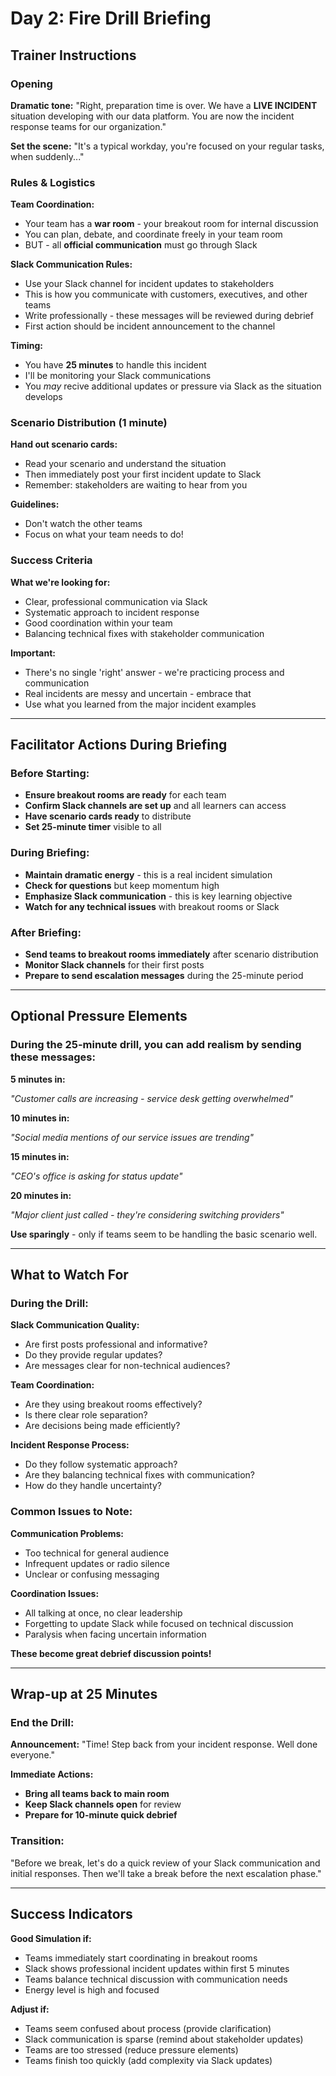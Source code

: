 # Day 2: Fire Drill Briefing

## Trainer Instructions

### Opening
**Dramatic tone:**
"Right, preparation time is over. We have a **LIVE INCIDENT** situation developing with our data platform. You are now the incident response teams for our organization."

**Set the scene:**
"It's a typical workday, you're focused on your regular tasks, when suddenly..."

### Rules & Logistics

**Team Coordination:**
- Your team has a **war room** - your breakout room for internal discussion
- You can plan, debate, and coordinate freely in your team room
- BUT - all **official communication** must go through Slack

**Slack Communication Rules:**
- Use your Slack channel for incident updates to stakeholders
- This is how you communicate with customers, executives, and other teams
- Write professionally - these messages will be reviewed during debrief
- First action should be incident announcement to the channel

**Timing:**
- You have **25 minutes** to handle this incident
- I'll be monitoring your Slack communications
- You *may* recive additional updates or pressure via Slack as the situation develops

### Scenario Distribution (1 minute)
**Hand out scenario cards:**

- Read your scenario and understand the situation
- Then immediately post your first incident update to Slack
- Remember: stakeholders are waiting to hear from you

**Guidelines:**

- Don't watch the other teams 
- Focus on what your team needs to do!

### Success Criteria
**What we're looking for:**

- Clear, professional communication via Slack
- Systematic approach to incident response
- Good coordination within your team
- Balancing technical fixes with stakeholder communication

**Important:**

- There's no single 'right' answer - we're practicing process and communication
- Real incidents are messy and uncertain - embrace that
- Use what you learned from the major incident examples

---

## Facilitator Actions During Briefing

### Before Starting:
- **Ensure breakout rooms are ready** for each team
- **Confirm Slack channels are set up** and all learners can access
- **Have scenario cards ready** to distribute
- **Set 25-minute timer** visible to all

### During Briefing:
- **Maintain dramatic energy** - this is a real incident simulation
- **Check for questions** but keep momentum high
- **Emphasize Slack communication** - this is key learning objective
- **Watch for any technical issues** with breakout rooms or Slack

### After Briefing:
- **Send teams to breakout rooms immediately** after scenario distribution
- **Monitor Slack channels** for their first posts
- **Prepare to send escalation messages** during the 25-minute period

---

## Optional Pressure Elements

### During the 25-minute drill, you can add realism by sending these messages:

**5 minutes in:**

*"Customer calls are increasing - service desk getting overwhelmed"*

**10 minutes in:**

*"Social media mentions of our service issues are trending"*

**15 minutes in:**

*"CEO's office is asking for status update"*

**20 minutes in:**

*"Major client just called - they're considering switching providers"*

**Use sparingly** - only if teams seem to be handling the basic scenario well.

---

## What to Watch For

### During the Drill:

**Slack Communication Quality:**

- Are first posts professional and informative?
- Do they provide regular updates?
- Are messages clear for non-technical audiences?

**Team Coordination:**

- Are they using breakout rooms effectively?
- Is there clear role separation?
- Are decisions being made efficiently?

**Incident Response Process:**

- Do they follow systematic approach?
- Are they balancing technical fixes with communication?
- How do they handle uncertainty?

### Common Issues to Note:

**Communication Problems:**

- Too technical for general audience
- Infrequent updates or radio silence
- Unclear or confusing messaging

**Coordination Issues:**

- All talking at once, no clear leadership
- Forgetting to update Slack while focused on technical discussion
- Paralysis when facing uncertain information

**These become great debrief discussion points!**

---

## Wrap-up at 25 Minutes

### End the Drill:
**Announcement:**
"Time! Step back from your incident response. Well done everyone."

**Immediate Actions:**

- **Bring all teams back to main room**
- **Keep Slack channels open** for review
- **Prepare for 10-minute quick debrief**

### Transition:
"Before we break, let's do a quick review of your Slack communication and initial responses. Then we'll take a break before the next escalation phase."

---

## Success Indicators

**Good Simulation if:**

- Teams immediately start coordinating in breakout rooms
- Slack shows professional incident updates within first 5 minutes
- Teams balance technical discussion with communication needs
- Energy level is high and focused

**Adjust if:**

- Teams seem confused about process (provide clarification)
- Slack communication is sparse (remind about stakeholder updates)
- Teams are too stressed (reduce pressure elements)
- Teams finish too quickly (add complexity via Slack updates)

